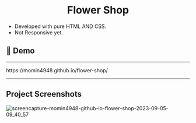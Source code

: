  <h1 align="center" id="title">Flower Shop</h1>
 <ul>
  <li>Developed with pure HTML AND CSS.</li>
  <li>Not Responsive yet.</li>
</ul> 
<h2>🚀 Demo</h2>
<hr>
https://momin4948.github.io/flower-shop/
<hr>
<h2>Project Screenshots</h2>

![screencapture-momin4948-github-io-flower-shop-2023-09-05-09_40_57](https://github.com/momin4948/flower-shop/assets/76745956/ef0446b5-347a-4430-a629-e0c083dead60)

	
